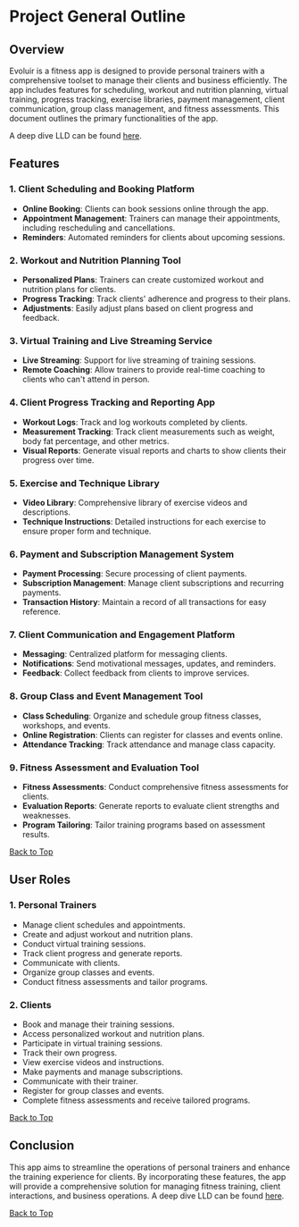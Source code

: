 # Project General Outline

## Overview
Evoluir is a fitness app is designed to provide personal trainers with a comprehensive toolset to manage their clients and business efficiently. The app includes features for scheduling, workout and nutrition planning, virtual training, progress tracking, exercise libraries, payment management, client communication, group class management, and fitness assessments. This document outlines the primary functionalities of the app.

A deep dive LLD can be found [here](./Design_Doc/main.md).

## Features

### 1. Client Scheduling and Booking Platform
- **Online Booking**: Clients can book sessions online through the app.
- **Appointment Management**: Trainers can manage their appointments, including rescheduling and cancellations.
- **Reminders**: Automated reminders for clients about upcoming sessions.

### 2. Workout and Nutrition Planning Tool
- **Personalized Plans**: Trainers can create customized workout and nutrition plans for clients.
- **Progress Tracking**: Track clients' adherence and progress to their plans.
- **Adjustments**: Easily adjust plans based on client progress and feedback.

### 3. Virtual Training and Live Streaming Service
- **Live Streaming**: Support for live streaming of training sessions.
- **Remote Coaching**: Allow trainers to provide real-time coaching to clients who can't attend in person.

### 4. Client Progress Tracking and Reporting App
- **Workout Logs**: Track and log workouts completed by clients.
- **Measurement Tracking**: Track client measurements such as weight, body fat percentage, and other metrics.
- **Visual Reports**: Generate visual reports and charts to show clients their progress over time.

### 5. Exercise and Technique Library
- **Video Library**: Comprehensive library of exercise videos and descriptions.
- **Technique Instructions**: Detailed instructions for each exercise to ensure proper form and technique.

### 6. Payment and Subscription Management System
- **Payment Processing**: Secure processing of client payments.
- **Subscription Management**: Manage client subscriptions and recurring payments.
- **Transaction History**: Maintain a record of all transactions for easy reference.

### 7. Client Communication and Engagement Platform
- **Messaging**: Centralized platform for messaging clients.
- **Notifications**: Send motivational messages, updates, and reminders.
- **Feedback**: Collect feedback from clients to improve services.

### 8. Group Class and Event Management Tool
- **Class Scheduling**: Organize and schedule group fitness classes, workshops, and events.
- **Online Registration**: Clients can register for classes and events online.
- **Attendance Tracking**: Track attendance and manage class capacity.

### 9. Fitness Assessment and Evaluation Tool
- **Fitness Assessments**: Conduct comprehensive fitness assessments for clients.
- **Evaluation Reports**: Generate reports to evaluate client strengths and weaknesses.
- **Program Tailoring**: Tailor training programs based on assessment results.

[Back to Top](#top)

## User Roles

### 1. Personal Trainers
- Manage client schedules and appointments.
- Create and adjust workout and nutrition plans.
- Conduct virtual training sessions.
- Track client progress and generate reports.
- Communicate with clients.
- Organize group classes and events.
- Conduct fitness assessments and tailor programs.

### 2. Clients
- Book and manage their training sessions.
- Access personalized workout and nutrition plans.
- Participate in virtual training sessions.
- Track their own progress.
- View exercise videos and instructions.
- Make payments and manage subscriptions.
- Communicate with their trainer.
- Register for group classes and events.
- Complete fitness assessments and receive tailored programs.

[Back to Top](#top)

## Conclusion
This app aims to streamline the operations of personal trainers and enhance the training experience for clients. By incorporating these features, the app will provide a comprehensive solution for managing fitness training, client interactions, and business operations.
A deep dive LLD can be found  [here](./Design_Doc/main.md).

[Back to Top](#top)
<a name="top"></a>